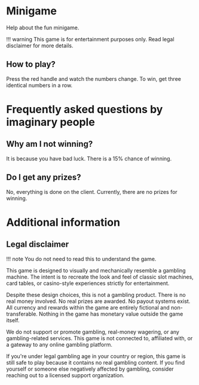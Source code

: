 # Minigame

Help about the fun minigame.

!!! warning
    This game is for entertainment purposes only. Read legal disclaimer for more details.

## How to play?

Press the red handle and watch the numbers change. To win, get three identical numbers in a row.

# Frequently asked questions by imaginary people

## Why am I not winning?

It is because you have bad luck. There is a 15% chance of winning.

## Do I get any prizes?

No, everything is done on the client. Currently, there are no prizes for winning.

# Additional information

## Legal disclaimer

!!! note
    You do not need to read this to understand the game.

This game is designed to visually and mechanically resemble a gambling machine. The intent is to recreate the look and feel of classic slot machines, card tables, or casino-style experiences strictly for entertainment.

Despite these design choices, this is not a gambling product. There is no real money involved. No real prizes are awarded. No payout systems exist. All currency and rewards within the game are entirely fictional and non-transferable. Nothing in the game has monetary value outside the game itself.

We do not support or promote gambling, real-money wagering, or any gambling-related services. This game is not connected to, affiliated with, or a gateway to any online gambling platform.

If you're under legal gambling age in your country or region, this game is still safe to play because it contains no real gambling content. If you find yourself or someone else negatively affected by gambling, consider reaching out to a licensed support organization.
